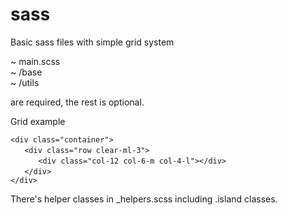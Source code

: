 # sass
Basic sass files with simple grid system

~ main.scss <br>
~ /base <br>
~ /utils <br>

are required, the rest is optional.

Grid example <br>

`<div class="container">` <br>
&nbsp;&nbsp;`  <div class="row clear-ml-3">` <br>
&nbsp;&nbsp;&nbsp;&nbsp;`    <div class="col-12 col-6-m col-4-l"></div>` <br>
&nbsp;&nbsp;`  </div>` <br>
`</div>` <br>

There's helper classes in _helpers.scss including .island classes.
